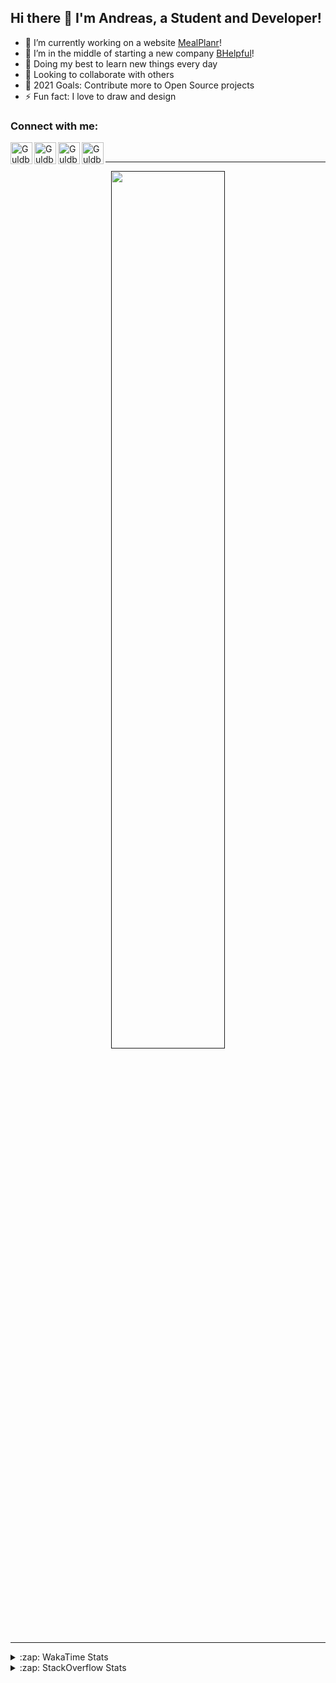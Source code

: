 ## Hi there 👋 I'm Andreas, a Student and Developer!

- 🔭 I’m currently working on a website [MealPlanr][MP]!
- 📑 I’m in the middle of starting a new company [BHelpful][BHelpful]!
- 🌱 Doing my best to learn new things every day
- 👯 Looking to collaborate with others
- 🥅 2021 Goals: Contribute more to Open Source projects
- ⚡ Fun fact: I love to draw and design

### Connect with me:

[<img align="left" alt="Guldberg | YouTube" width="35px" src="https://cdn1.iconfinder.com/data/icons/logotypes/32/youtube-512.png" />][youtube]
[<img align="left" alt="Guldberg | Twitter" width="35px" src="https://cdn1.iconfinder.com/data/icons/logotypes/32/square-twitter-512.png" />][twitter]
[<img align="left" alt="Guldberg | LinkedIn" width="35px" src="https://cdn1.iconfinder.com/data/icons/logotypes/32/square-linkedin-512.png" />][linkedin]
[<img align="left" alt="Guldberg | Instagram" width="35px" src="https://cdn2.iconfinder.com/data/icons/social-icons-33/128/Instagram-512.png" />][instagram]

<br />

---

<p align="center">
  <a href="">
    <img width="60% align="center" src="https://github-readme-stats.vercel.app/api?username=Andreasgdp&show_icons=true&count_private=true" />
  </a>
</p>

---

<details>
  <summary>:zap: WakaTime Stats</summary>

<br />

<!--START_SECTION:waka-->
![Profile Views](http://img.shields.io/badge/Profile%20Views-4-blue)

**I'm an Early 🐤** 

```text
🌞 Morning    221 commits    █████░░░░░░░░░░░░░░░░░░░░   21.67% 
🌆 Daytime    492 commits    ████████████░░░░░░░░░░░░░   48.24% 
🌃 Evening    289 commits    ███████░░░░░░░░░░░░░░░░░░   28.33% 
🌙 Night      18 commits     ░░░░░░░░░░░░░░░░░░░░░░░░░   1.76%

```
📅 **I'm Most Productive on Sunday** 

```text
Monday       177 commits    ████░░░░░░░░░░░░░░░░░░░░░   17.35% 
Tuesday      112 commits    ██░░░░░░░░░░░░░░░░░░░░░░░   10.98% 
Wednesday    135 commits    ███░░░░░░░░░░░░░░░░░░░░░░   13.24% 
Thursday     98 commits     ██░░░░░░░░░░░░░░░░░░░░░░░   9.61% 
Friday       80 commits     ██░░░░░░░░░░░░░░░░░░░░░░░   7.84% 
Saturday     203 commits    █████░░░░░░░░░░░░░░░░░░░░   19.9% 
Sunday       215 commits    █████░░░░░░░░░░░░░░░░░░░░   21.08%

```


📊 **This Week I Spent My Time On** 

```text
⌚︎ Time Zone: Europe/Copenhagen

💬 Programming Languages: 
TypeScript               21 hrs 2 mins       ███████████████████░░░░░░   77.54% 
HTML                     2 hrs 59 mins       ██░░░░░░░░░░░░░░░░░░░░░░░   11.01% 
JSON                     1 hr 9 mins         █░░░░░░░░░░░░░░░░░░░░░░░░   4.28% 
YAML                     59 mins             █░░░░░░░░░░░░░░░░░░░░░░░░   3.68% 
SCSS                     18 mins             ░░░░░░░░░░░░░░░░░░░░░░░░░   1.16%

🔥 Editors: 
VS Code                  27 hrs 7 mins       █████████████████████████   100.0%

🐱‍💻 Projects: 
web-sources              17 hrs 12 mins      ███████████████░░░░░░░░░░   63.41% 
Mealplanr-api            6 hrs 20 mins       █████░░░░░░░░░░░░░░░░░░░░   23.37% 
web-frontend-app         1 hr 44 mins        █░░░░░░░░░░░░░░░░░░░░░░░░   6.42% 
web-ui-library-system    1 hr 30 mins        █░░░░░░░░░░░░░░░░░░░░░░░░   5.55% 
Mealplanr                16 mins             ░░░░░░░░░░░░░░░░░░░░░░░░░   1.02%

💻 Operating System: 
Mac                      20 hrs 30 mins      ███████████████████░░░░░░   75.61% 
Windows                  6 hrs 36 mins       ██████░░░░░░░░░░░░░░░░░░░   24.39%

```

**I Mostly Code in Python** 

```text
Python                   11 repos            ██████████░░░░░░░░░░░░░░░   42.31% 
C++                      2 repos             ██░░░░░░░░░░░░░░░░░░░░░░░   7.69% 
TypeScript               2 repos             ██░░░░░░░░░░░░░░░░░░░░░░░   7.69% 
HTML                     2 repos             ██░░░░░░░░░░░░░░░░░░░░░░░   7.69% 
Batchfile                2 repos             ██░░░░░░░░░░░░░░░░░░░░░░░   7.69%

```



 Last Updated on 25/08/2021
<!--END_SECTION:waka-->


</details>

<details>
  <summary>:zap: StackOverflow Stats</summary>
  
  <br />
  
  [![Andreas G.D Petersen StackOverflow](https://github-readme-stackoverflow.vercel.app/?userID=11050308)](https://stackoverflow.com/users/11050308/andreas-g-d-petersen)


</details>

<br />


[twitter]: https://twitter.com/Guldberg20
[youtube]: https://www.youtube.com/channel/UCORVtLIFnURPEo_Fo-MGv8A
[instagram]: https://www.instagram.com/andreasgdp/
[linkedin]: https://www.linkedin.com/in/andreasgdp/
[MP]: https://mealplanr.bhelpful.net/
[BHelpful]: https://github.com/BHelpful
